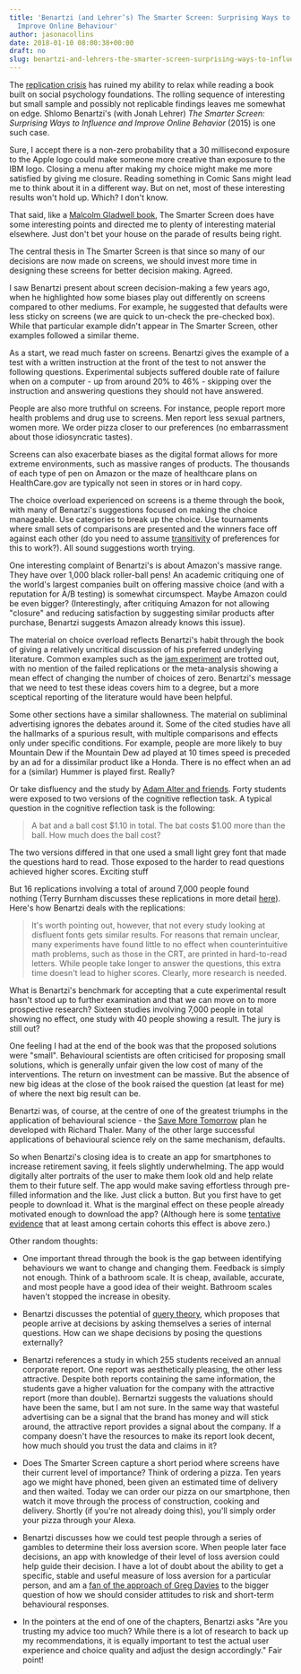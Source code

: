 ```yaml
---
title: 'Benartzi (and Lehrer’s) The Smarter Screen: Surprising Ways to Influence and
  Improve Online Behaviour'
author: jasonacollins
date: 2018-01-10 08:00:38+00:00
draft: no
slug: benartzi-and-lehrers-the-smarter-screen-surprising-ways-to-influence-and-improve-online-behaviour
---
```


The [replication crisis](https://jasoncollins.blog/bad-behavioural-science-failures-bias-and-fairy-tales/) has ruined my ability to relax while reading a book built on social psychology foundations. The rolling sequence of interesting but small sample and possibly not replicable findings leaves me somewhat on edge. Shlomo Benartzi's (with Jonah Lehrer) *The Smarter Screen: Surprising Ways to Influence and Improve Online Behavior* (2015) is one such case.

Sure, I accept there is a non-zero probability that a 30 millisecond exposure to the Apple logo could make someone more creative than exposure to the IBM logo. Closing a menu after making my choice might make me more satisfied by giving me closure. Reading something in Comic Sans might lead me to think about it in a different way. But on net, most of these interesting results won't hold up. Which? I don't know.

That said, like a [Malcolm Gladwell book](https://jasoncollins.blog/in-praise-of-malcolm-gladwell/), The Smarter Screen does have some interesting points and directed me to plenty of interesting material elsewhere. Just don't bet your house on the parade of results being right.

The central thesis in The Smarter Screen is that since so many of our decisions are now made on screens, we should invest more time in designing these screens for better decision making. Agreed.

I saw Benartzi present about screen decision-making a few years ago, when he highlighted how some biases play out differently on screens compared to other mediums. For example, he suggested that defaults were less sticky on screens (we are quick to un-check the pre-checked box). While that particular example didn't appear in The Smarter Screen, other examples followed a similar theme.

As a start, we read much faster on screens. Benartzi gives the example of a test with a written instruction at the front of the test to not answer the following questions. Experimental subjects suffered double rate of failure when on a computer - up from around 20% to 46% - skipping over the instruction and answering questions they should not have answered.

People are also more truthful on screens. For instance, people report more health problems and drug use to screens. Men report less sexual partners, women more. We order pizza closer to our preferences (no embarrassment about those idiosyncratic tastes).

Screens can also exacerbate biases as the digital format allows for more extreme environments, such as massive ranges of products. The thousands of each type of pen on Amazon or the maze of healthcare plans on HealthCare.gov are typically not seen in stores or in hard copy.

The choice overload experienced on screens is a theme through the book, with many of Benartzi's suggestions focused on making the choice manageable. Use categories to break up the choice. Use tournaments where small sets of comparisons are presented and the winners face off against each other (do you need to assume [transitivity](https://en.wikipedia.org/wiki/Preference_(economics)#Meaning_in_decision_sciences) of preferences for this to work?). All sound suggestions worth trying.

One interesting complaint of Benartzi's is about Amazon's massive range. They have over 1,000 black roller-ball pens! An academic critiquing one of the world's largest companies built on offering massive choice (and with a reputation for A/B testing) is somewhat circumspect. Maybe Amazon could be even bigger? (Interestingly, after critiquing Amazon for not allowing "closure" and reducing satisfaction by suggesting similar products after purchase, Benartzi suggests Amazon already knows this issue).

The material on choice overload reflects Benartzi's habit through the book of giving a relatively uncritical discussion of his preferred underlying literature. Common examples such as the [jam experiment](https://jasoncollins.blog/not-the-jam-study-again/) are trotted out, with no mention of the failed replications or the meta-analysis showing a mean effect of changing the number of choices of zero. Benartzi's message that we need to test these ideas covers him to a degree, but a more sceptical reporting of the literature would have been helpful.

Some other sections have a similar shallowness. The material on subliminal advertising ignores the debates around it. Some of the cited studies have all the hallmarks of a spurious result, with multiple comparisons and effects only under specific conditions. For example, people are more likely to buy Mountain Dew if the Mountain Dew ad played at 10 times speed is preceded by an ad for a dissimilar product like a Honda. There is no effect when an ad for a (similar) Hummer is played first. Really?

Or take disfluency and the study by [Adam Alter and friends](https://doi.org/10.1037/0096-3445.136.4.569). Forty students were exposed to two versions of the cognitive reflection task. A typical question in the cognitive reflection task is the following:

>A bat and a ball cost $1.10 in total. The bat costs $1.00 more than the ball. How much does the ball cost?

The two versions differed in that one used a small light grey font that made the questions hard to read. Those exposed to the harder to read questions achieved higher scores. Exciting stuff

But 16 replications involving a total of around 7,000 people found nothing (Terry Burnham discusses these replications in more detail [here](http://www.terryburnham.com/2015/04/a-trick-for-higher-sat-scores.html)). Here's how Benartzi deals with the replications:

>It's worth pointing out, however, that not every study looking at disfluent fonts gets similar results. For reasons that remain unclear, many experiments have found little to no effect when counterintuitive math problems, such as those in the CRT, are printed in hard-to-read letters. While people take longer to answer the questions, this extra time doesn't lead to higher scores. Clearly, more research is needed.

What is Benartzi's benchmark for accepting that a cute experimental result hasn't stood up to further examination and that we can move on to more prospective research? Sixteen studies involving 7,000 people in total showing no effect, one study with 40 people showing a result. The jury is still out?

One feeling I had at the end of the book was that the proposed solutions were "small". Behavioural scientists are often criticised for proposing small solutions, which is generally unfair given the low cost of many of the interventions. The return on investment can be massive. But the absence of new big ideas at the close of the book raised the question (at least for me) of where the next big result can be.

Benartzi was, of course, at the centre of one of the greatest triumphs in the application of behavioural science - the [Save More Tomorrow](http://www.journals.uchicago.edu/doi/pdfplus/10.1086/380085) plan he developed with Richard Thaler. Many of the other large successful applications of behavioural science rely on the same mechanism, defaults.

So when Benartzi's closing idea is to create an app for smartphones to increase retirement saving, it feels slightly underwhelming. The app would digitally alter portraits of the user to make them look old and help relate them to their future self. The app would make saving effortless through pre-filled information and the like. Just click a button. But you first have to get people to download it. What is the marginal effect on these people already motivated enough to download the app? (Although here is some [tentative evidence](https://www.personalcapital.com/land/assets/pdf/Economic_Behavior_in_the_Digital_Age.pdf) that at least among certain cohorts this effect is above zero.)

Other random thoughts:
    
  * One important thread through the book is the gap between identifying behaviours we want to change and changing them. Feedback is simply not enough. Think of a bathroom scale. It is cheap, available, accurate, and most people have a good idea of their weight. Bathroom scales haven't stopped the increase in obesity.
    
  * Benartzi discusses the potential of [query theory](https://en.m.wikipedia.org/wiki/Query_theory), which proposes that people arrive at decisions by asking themselves a series of internal questions. How can we shape decisions by posing the questions externally?
    
  * Benartzi references a study in which 255 students received an annual corporate report. One report was aesthetically pleasing, the other less attractive. Despite both reports containing the same information, the students gave a higher valuation for the company with the attractive report (more than double). Bernartzi suggests the valuations should have been the same, but I am not sure. In the same way that wasteful advertising can be a signal that the brand has money and will stick around, the attractive report provides a signal about the company. If a company doesn't have the resources to make its report look decent, how much should you trust the data and claims in it?
    
  * Does The Smarter Screen capture a short period where screens have their current level of importance? Think of ordering a pizza. Ten years ago we might have phoned, been given an estimated time of delivery and then waited. Today we can order our pizza on our smartphone, then watch it move through the process of construction, cooking and delivery. Shortly (if you're not already doing this), you'll simply order your pizza through your Alexa.
    
  * Benartzi discusses how we could test people through a series of gambles to determine their loss aversion score. When people later face decisions, an app with knowledge of their level of loss aversion could help guide their decision. I have a lot of doubt about the ability to get a specific, stable and useful measure of loss aversion for a particular person, and am a [fan of the approach of Greg Davies](https://www.cfapubs.org/doi/pdf/10.2470/rfbr.v3.n5.1) to the bigger question of how we should consider attitudes to risk and short-term behavioural responses.
    
  * In the pointers at the end of one of the chapters, Benartzi asks "Are you trusting my advice too much? While there is a lot of research to back up my recommendations, it is equally important to test the actual user experience and choice quality and adjust the design accordingly." Fair point!


